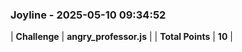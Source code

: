 ### Joyline - 2025-05-10 09:34:52
| **Challenge** | **angry_professor.js** |
| **Total Points** | **10** |

